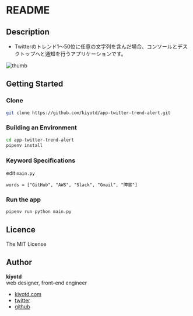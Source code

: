 # README

## Description

- Twitterのトレンド1～50位に任意の文字列を含んだ場合、コンソールとデスクトップへと通知を行うアプリケーションです。

![thumb](https://user-images.githubusercontent.com/41136135/100298851-83c1fc80-2fd5-11eb-8807-bc20b2658f9c.png)

## Getting Started

### Clone

```bash
git clone https://github.com/kiyotd/app-twitter-trend-alert.git
```

### Building an Environment

```bash
cd app-twitter-trend-alert
pipenv install
```

### Keyword Specifications

edit `main.py`

```
words = ["GitHub", "AWS", "Slack", "Gmail", "障害"]
```

### Run the app

```bash
pipenv run python main.py
```

## Licence

The MIT License

## Author

**kiyotd**  
web designer, front-end engineer

- [kiyotd.com](https://kiyotd.com/)
- [twitter](https://twitter.com/_kiyotd)
- [github](https://github.com/kiyotd)
